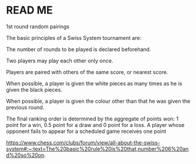 # READ ME

1st round random pairings

The basic principles of a Swiss System tournament are:

The number of rounds to be played is declared beforehand.

Two players may play each other only once.

Players are paired with others of the same score, or nearest score.

When possible, a player is given the white pieces as many times as he is given the black pieces.

When possible, a player is given the colour other than that he was given the previous round.

The final ranking order is determined by the aggregate of points won: 1 point for a win, 0.5 point for a draw and 0 point for a loss. A player whose opponent fails to appear for a scheduled game receives one point

https://www.chess.com/clubs/forum/view/all-about-the-swiss-system#:~:text=The%20basic%20rule%20is%20that,number%206%20and%20so%20on.
